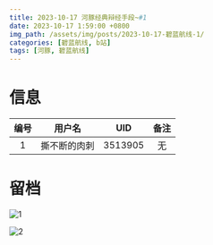 ```yaml
---
title: 2023-10-17 河豚经典辩经手段~#1
date: 2023-10-17 1:59:00 +0800
img_path: /assets/img/posts/2023-10-17-碧蓝航线-1/
categories: [碧蓝航线, b站]
tags: [河豚, 碧蓝航线]
---
```


# 信息

| 编号 |    用户名    |   UID   | 备注 |
| :--: | :----------: | :-----: | :--: |
|  1   | 撕不断的肉刺 | 3513905 |  无  |

# 留档

![1](1.jpg)

![2](2.jpg)